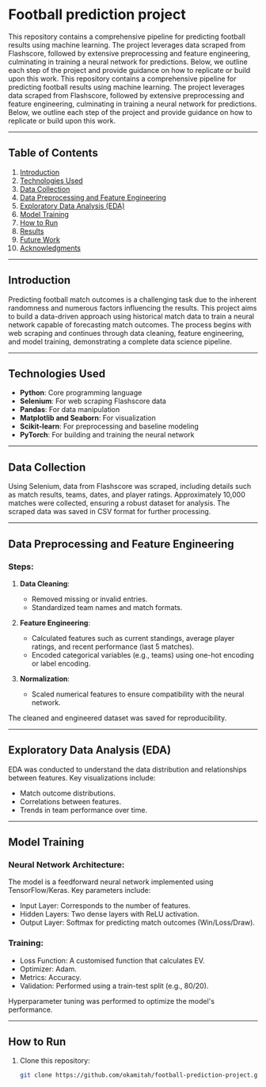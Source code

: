 # Football prediction project
This repository contains a comprehensive pipeline for predicting football results using machine learning. The project leverages data scraped from Flashscore, followed by extensive preprocessing and feature engineering, culminating in training a neural network for predictions. Below, we outline each step of the project and provide guidance on how to replicate or build upon this work.
This repository contains a comprehensive pipeline for predicting football results using machine learning. The project leverages data scraped from Flashscore, followed by extensive preprocessing and feature engineering, culminating in training a neural network for predictions. Below, we outline each step of the project and provide guidance on how to replicate or build upon this work.

---

## Table of Contents
1. [Introduction](#introduction)
2. [Technologies Used](#technologies-used)
3. [Data Collection](#data-collection)
4. [Data Preprocessing and Feature Engineering](#data-preprocessing-and-feature-engineering)
5. [Exploratory Data Analysis (EDA)](#exploratory-data-analysis-eda)
6. [Model Training](#model-training)
7. [How to Run](#how-to-run)
8. [Results](#results)
9. [Future Work](#future-work)
10. [Acknowledgments](#acknowledgments)

---

## Introduction
Predicting football match outcomes is a challenging task due to the inherent randomness and numerous factors influencing the results. This project aims to build a data-driven approach using historical match data to train a neural network capable of forecasting match outcomes. The process begins with web scraping and continues through data cleaning, feature engineering, and model training, demonstrating a complete data science pipeline.

---

## Technologies Used
- **Python**: Core programming language
- **Selenium**: For web scraping Flashscore data
- **Pandas**: For data manipulation
- **Matplotlib and Seaborn**: For visualization
- **Scikit-learn**: For preprocessing and baseline modeling
- **PyTorch**: For building and training the neural network

---

## Data Collection
Using Selenium, data from Flashscore was scraped, including details such as match results, teams, dates, and player ratings. Approximately 10,000 matches were collected, ensuring a robust dataset for analysis. The scraped data was saved in CSV format for further processing.

---

## Data Preprocessing and Feature Engineering
### Steps:
1. **Data Cleaning**:
   - Removed missing or invalid entries.
   - Standardized team names and match formats.

2. **Feature Engineering**:
   - Calculated features such as current standings, average player ratings, and recent performance (last 5 matches).
   - Encoded categorical variables (e.g., teams) using one-hot encoding or label encoding.

3. **Normalization**:
   - Scaled numerical features to ensure compatibility with the neural network.

The cleaned and engineered dataset was saved for reproducibility.

---

## Exploratory Data Analysis (EDA)
EDA was conducted to understand the data distribution and relationships between features. Key visualizations include:
- Match outcome distributions.
- Correlations between features.
- Trends in team performance over time.

---

## Model Training
### Neural Network Architecture:
The model is a feedforward neural network implemented using TensorFlow/Keras. Key parameters include:
- Input Layer: Corresponds to the number of features.
- Hidden Layers: Two dense layers with ReLU activation.
- Output Layer: Softmax for predicting match outcomes (Win/Loss/Draw).

### Training:
- Loss Function: A customised function that calculates EV.
- Optimizer: Adam.
- Metrics: Accuracy.
- Validation: Performed using a train-test split (e.g., 80/20).

Hyperparameter tuning was performed to optimize the model's performance.

---

## How to Run
1. Clone this repository:
   ```bash
   git clone https://github.com/okamitah/football-prediction-project.git